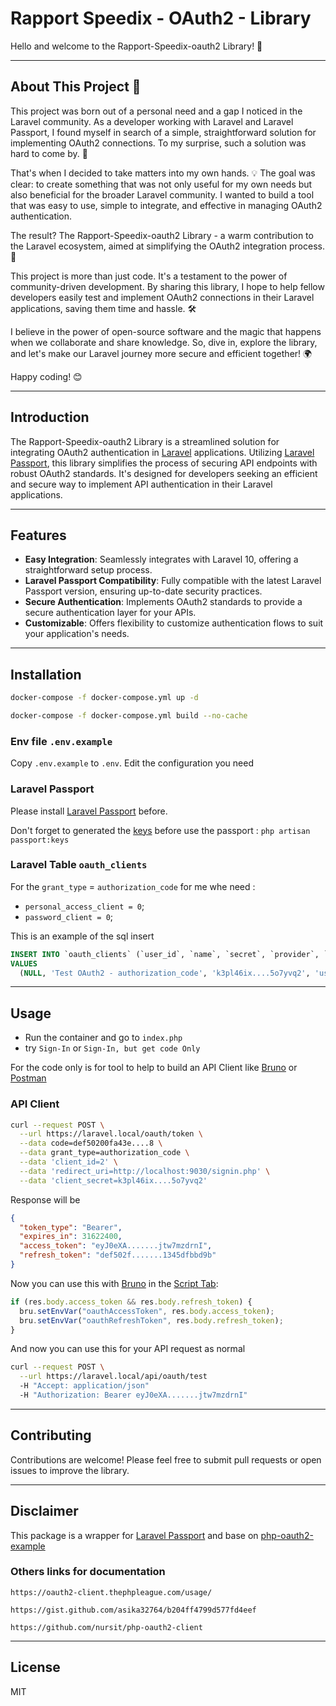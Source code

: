 # Rapport Speedix - OAuth2 - Library

Hello and welcome to the Rapport-Speedix-oauth2 Library! 👋

---

## About This Project 🌟

This project was born out of a personal need and a gap I noticed in the Laravel community. As a developer working with Laravel and Laravel Passport, I found myself in search of a simple, straightforward solution for implementing OAuth2 connections. To my surprise, such a solution was hard to come by. 🤔

That's when I decided to take matters into my own hands. 💡 The goal was clear: to create something that was not only useful for my own needs but also beneficial for the broader Laravel community. I wanted to build a tool that was easy to use, simple to integrate, and effective in managing OAuth2 authentication.

The result? The Rapport-Speedix-oauth2 Library - a warm contribution to the Laravel ecosystem, aimed at simplifying the OAuth2 integration process. 🚀

This project is more than just code. It's a testament to the power of community-driven development. By sharing this library, I hope to help fellow developers easily test and implement OAuth2 connections in their Laravel applications, saving them time and hassle. 🛠️

I believe in the power of open-source software and the magic that happens when we collaborate and share knowledge. So, dive in, explore the library, and let's make our Laravel journey more secure and efficient together! 🌍

Happy coding! 😊

---

## Introduction

The Rapport-Speedix-oauth2 Library is a streamlined solution for integrating OAuth2 authentication in [Laravel](https://laravel.com) applications. Utilizing [Laravel Passport](https://laravel.com/docs/10.x/passport), this library simplifies the process of securing API endpoints with robust OAuth2 standards. It's designed for developers seeking an efficient and secure way to implement API authentication in their Laravel applications.

---

## Features

- **Easy Integration**: Seamlessly integrates with Laravel 10, offering a straightforward setup process.
- **Laravel Passport Compatibility**: Fully compatible with the latest Laravel Passport version, ensuring up-to-date security practices.
- **Secure Authentication**: Implements OAuth2 standards to provide a secure authentication layer for your APIs.
- **Customizable**: Offers flexibility to customize authentication flows to suit your application's needs.

---

## Installation

```bash
docker-compose -f docker-compose.yml up -d

docker-compose -f docker-compose.yml build --no-cache
```

### Env file `.env.example`

Copy `.env.example` to `.env`. Edit the configuration you need

### Laravel Passport

Please install [Laravel Passport](https://laravel.com/docs/10.x/passport#installation) before.

Don't forget to generated the [keys](https://laravel.com/docs/10.x/passport#deploying-passport) before use the passport : `php artisan passport:keys`

### Laravel Table `oauth_clients`

For the `grant_type` = `authorization_code` for me whe need :

- `personal_access_client = 0`;
- `password_client = 0`;

This is an example of the sql insert

```sql
INSERT INTO `oauth_clients` (`user_id`, `name`, `secret`, `provider`, `redirect`, `personal_access_client`, `password_client`, `revoked`, `created_at`, `updated_at`)
VALUES
  (NULL, 'Test OAuth2 - authorization_code', 'k3pl46ix....5o7yvq2', 'users', 'http://localhost:9030/signin.php', 0, 0, 0, NOW(), NOW());
```

---

## Usage

- Run the container and go to `index.php`
- try `Sign-In` or `Sign-In, but get code Only`

For the code only is for tool to help to build an API Client like [Bruno](https://www.usebruno.com) or [Postman](https://www.postman.com/)

### API Client

```bash
curl --request POST \
  --url https://laravel.local/oauth/token \
  --data code=def50200fa43e....8 \
  --data grant_type=authorization_code \
  --data 'client_id=2' \
  --data 'redirect_uri=http://localhost:9030/signin.php' \
  --data 'client_secret=k3pl46ix....5o7yvq2'
```

Response will be

```json
{
  "token_type": "Bearer",
  "expires_in": 31622400,
  "access_token": "eyJ0eXA.......jtw7mzdrnI",
  "refresh_token": "def502f.......1345dfbbd9b"
}
```

Now you can use this with [Bruno](https://www.usebruno.com) in the [Script Tab](https://docs.usebruno.com/scripting/introduction.html):

```js
if (res.body.access_token && res.body.refresh_token) {
  bru.setEnvVar("oauthAccessToken", res.body.access_token);
  bru.setEnvVar("oauthRefreshToken", res.body.refresh_token);
}
```

And now you can use this for your API request as normal

```bash
curl --request POST \
  --url https://laravel.local/api/oauth/test
  -H "Accept: application/json"
  -H "Authorization: Bearer eyJ0eXA.......jtw7mzdrnI"
```

---

## Contributing

Contributions are welcome! Please feel free to submit pull requests or open issues to improve the library.

---

## Disclaimer

This package is a wrapper for [Laravel Passport](https://laravel.com/docs/10.x/passport) and base on [php-oauth2-example
](https://github.com/XeroAPI/php-oauth2-example)

### Others links for documentation

```text
https://oauth2-client.thephpleague.com/usage/

https://gist.github.com/asika32764/b204ff4799d577fd4eef

https://github.com/nursit/php-oauth2-client
```

---

## License

MIT
